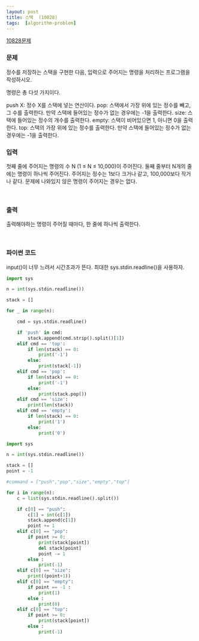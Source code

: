 ```yaml
---
layout: post
title: 스택  (10828)
tags:  [algorithm-problem]
---
```


[10828문제](https://www.acmicpc.net/problem/10828)


### 문제
정수를 저장하는 스택을 구현한 다음, 입력으로 주어지는 명령을 처리하는 프로그램을 작성하시오.

명령은 총 다섯 가지이다.

push X: 정수 X를 스택에 넣는 연산이다.
pop: 스택에서 가장 위에 있는 정수를 빼고, 그 수를 출력한다. 만약 스택에 들어있는 정수가 없는 경우에는 -1을 출력한다.
size: 스택에 들어있는 정수의 개수를 출력한다.
empty: 스택이 비어있으면 1, 아니면 0을 출력한다.
top: 스택의 가장 위에 있는 정수를 출력한다. 만약 스택에 들어있는 정수가 없는 경우에는 -1을 출력한다.
&nbsp;

### 입력
첫째 줄에 주어지는 명령의 수 N (1 ≤ N ≤ 10,000)이 주어진다. 둘째 줄부터 N개의 줄에는 명령이 하나씩 주어진다. 주어지는 정수는 1보다 크거나 같고, 100,000보다 작거나 같다. 문제에 나와있지 않은 명령이 주어지는 경우는 없다.


&nbsp;

### 출력
출력해야하는 명령이 주어질 때마다, 한 줄에 하나씩 출력한다.


&nbsp;

### 파이썬 코드
input()이 너무 느려서 시간초과가 뜬다. 최대한 sys.stdin.readline()을 사용하자.


~~~python
import sys

n = int(sys.stdin.readline())

stack = []

for _ in range(n):

    cmd = sys.stdin.readline()

    if 'push' in cmd:
        stack.append(cmd.strip().split()[1])
    elif cmd == 'top':
        if len(stack) == 0:
            print('-1')
        else:
            print(stack[-1])
    elif cmd == 'pop':
        if len(stack) == 0:
            print('-1')
        else:
            print(stack.pop())
    elif cmd == 'size':
        print(len(stack))
    elif cmd == 'empty':
        if len(stack) == 0:
            print('1')
        else:
            print('0')
~~~

~~~python
import sys

n = int(sys.stdin.readline())

stack = []
point = -1

#command = ["push","pop","size","empty","top"]

for i in range(n):
    c = list(sys.stdin.readline().split())

    if c[0] == "push":
        c[1] = int(c[1])
        stack.append(c[1])
        point += 1
    elif c[0] == "pop":
        if point >= 0:
            print(stack[point])
            del stack[point]
            point -= 1
        else :
            print(-1)
    elif c[0] == "size":
        print((point+1))
    elif c[0] == "empty":
        if point == -1 :
            print(1)
        else :
            print(0)
    elif c[0] == "top":
        if point >= 0:
            print(stack[point])
        else :
            print(-1)
~~~
